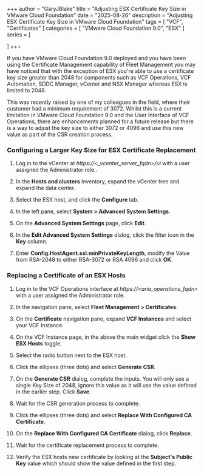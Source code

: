 +++
author = "GaryJBlake"
title = "Adjusting ESX Certificate Key Size in VMware Cloud Foundation"
date = "2025-08-26"
description = "Adjusting ESX Certificate Key Size in VMware Cloud Foundation"
tags = [
    "VCF",
    "Certificates"
]
categories = [
    "VMware Cloud Foundation 9.0",
    "ESX"
]
series = [

]
+++

If you have VMware Cloud Foundation 9.0 deployed and you have been using the Certificate Management capability of Fleet Management you may have noticed that with the exception of ESX you're able to use a certificate key size greater than 2048 for components such as VCF Operations, VCF Automation, SDDC Manager, vCenter and NSX Manager whereas ESX is limited to 2048.

This was recently raised by one of my colleagues in the field, where their customer had a minimum requirement of 3072. Whilst this is a current limitation in VMware Cloud Foundation 9.0 and the User Interface of VCF Operations, there are enhancements planned for a future release but there is a way to adjust the key size to either 3072 or 4096 and use this new value as part of the CSR creation process.

### Configuring a Larger Key Size for ESX Certificate Replacement

1. Log in to the vCenter at *https://<_vcenter_server_fqdn>/ui* with a user assigned the Administrator role..

2. In the **Hosts and clusters** inventory, expand the vCenter tree and expand the data center.

3. Select the ESX host, and click the **Configure** tab.

4. In the left pane, select **System > Advanced System Settings**.

5. On the **Advanced System Settings** page, click **Edit**.

6. In the **Edit Advanced System Settings** dialog, click the filter icon in the **Key** column.

7. Enter **Config.HostAgent.ssl.minPrivateKeyLength**, modify the Value from RSA-2048 to either RSA-3072 or RSA 4096 and click **OK**.

### Replacing a Certificate of an ESX Hosts

1. Log in to the VCF Operations interface at *https://<aria_operations_fqdn>* with a user assigned the Administrator role.

2. In the navigation pane, select **Fleet Management > Certificates**.

3. On the **Certificate** navigation pane, expand **VCF Instances** and select your VCF Instance.

4. On the VCF Instance page, in the above the main widget click the **Show ESX Hosts** toggle.

5. Select the radio button next to the ESX host.

6. Click the ellipses (three dots) and select **Generate CSR**.

7. On the **Generate CSR** dialog, complete the inputs. You will only see a single Key Size of 2048, ignore this value as it will use the value defined in the earlier step. Click **Save**.

8. Wait for the CSR generation process to complete.

9. Click the ellipses (three dots) and select **Replace With Configured CA Certificate**.

10. On the **Replace With Configured CA Certificate** dialog, click **Replace**.

11. Wait for the certificate replacement process to complete.

12. Verify the ESX hosts new certificate by looking at the **Subject's Public Key** value which should show the value defined in the first step.
